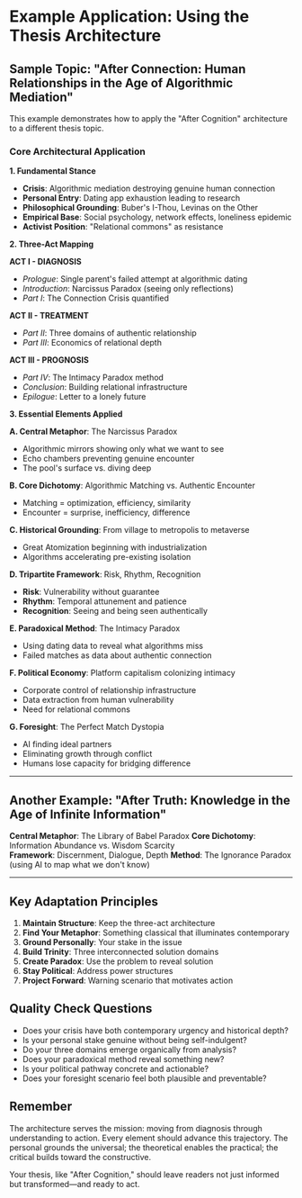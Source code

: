 # Example Application: Using the Thesis Architecture

## Sample Topic: "After Connection: Human Relationships in the Age of Algorithmic Mediation"

This example demonstrates how to apply the "After Cognition" architecture to a different thesis topic.

### Core Architectural Application

**1. Fundamental Stance**
- **Crisis**: Algorithmic mediation destroying genuine human connection
- **Personal Entry**: Dating app exhaustion leading to research
- **Philosophical Grounding**: Buber's I-Thou, Levinas on the Other
- **Empirical Base**: Social psychology, network effects, loneliness epidemic
- **Activist Position**: "Relational commons" as resistance

**2. Three-Act Mapping**

**ACT I - DIAGNOSIS**
- *Prologue*: Single parent's failed attempt at algorithmic dating
- *Introduction*: Narcissus Paradox (seeing only reflections)
- *Part I*: The Connection Crisis quantified

**ACT II - TREATMENT**
- *Part II*: Three domains of authentic relationship
- *Part III*: Economics of relational depth

**ACT III - PROGNOSIS**  
- *Part IV*: The Intimacy Paradox method
- *Conclusion*: Building relational infrastructure
- *Epilogue*: Letter to a lonely future

**3. Essential Elements Applied**

**A. Central Metaphor**: The Narcissus Paradox
- Algorithmic mirrors showing only what we want to see
- Echo chambers preventing genuine encounter
- The pool's surface vs. diving deep

**B. Core Dichotomy**: Algorithmic Matching vs. Authentic Encounter
- Matching = optimization, efficiency, similarity
- Encounter = surprise, inefficiency, difference  

**C. Historical Grounding**: From village to metropolis to metaverse
- Great Atomization beginning with industrialization
- Algorithms accelerating pre-existing isolation

**D. Tripartite Framework**: Risk, Rhythm, Recognition
- **Risk**: Vulnerability without guarantee
- **Rhythm**: Temporal attunement and patience
- **Recognition**: Seeing and being seen authentically

**E. Paradoxical Method**: The Intimacy Paradox
- Using dating data to reveal what algorithms miss
- Failed matches as data about authentic connection

**F. Political Economy**: Platform capitalism colonizing intimacy
- Corporate control of relationship infrastructure
- Data extraction from human vulnerability
- Need for relational commons

**G. Foresight**: The Perfect Match Dystopia
- AI finding ideal partners
- Eliminating growth through conflict
- Humans lose capacity for bridging difference

---

## Another Example: "After Truth: Knowledge in the Age of Infinite Information"

**Central Metaphor**: The Library of Babel Paradox
**Core Dichotomy**: Information Abundance vs. Wisdom Scarcity  
**Framework**: Discernment, Dialogue, Depth
**Method**: The Ignorance Paradox (using AI to map what we don't know)

---

## Key Adaptation Principles

1. **Maintain Structure**: Keep the three-act architecture
2. **Find Your Metaphor**: Something classical that illuminates contemporary
3. **Ground Personally**: Your stake in the issue
4. **Build Trinity**: Three interconnected solution domains
5. **Create Paradox**: Use the problem to reveal solution
6. **Stay Political**: Address power structures
7. **Project Forward**: Warning scenario that motivates action

## Quality Check Questions

- Does your crisis have both contemporary urgency and historical depth?
- Is your personal stake genuine without being self-indulgent?
- Do your three domains emerge organically from analysis?
- Does your paradoxical method reveal something new?
- Is your political pathway concrete and actionable?
- Does your foresight scenario feel both plausible and preventable?

## Remember

The architecture serves the mission: moving from diagnosis through understanding to action. Every element should advance this trajectory. The personal grounds the universal; the theoretical enables the practical; the critical builds toward the constructive.

Your thesis, like "After Cognition," should leave readers not just informed but transformed—and ready to act.